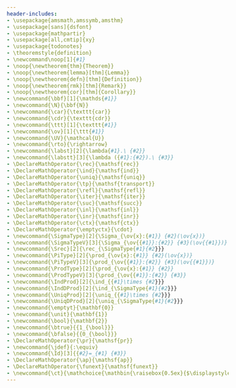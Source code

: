 ```yaml
---
header-includes:
- \usepackage{amsmath,amssymb,amsthm}
- \usepackage[sans]{dsfont}
- \usepackage{mathpartir}
- \usepackage[all,cmtip]{xy}
- \usepackage{todonotes}
- \theoremstyle{definition}
- \newcommand\noop[1]{#1}
- \noop{\newtheorem{thm}{Theorem}}
- \noop{\newtheorem{lemma}[thm]{Lemma}}
- \noop{\newtheorem{defn}[thm]{Definition}}
- \noop{\newtheorem{rmk}[thm]{Remark}}
- \noop{\newtheorem{cor}[thm]{Corollary}}
- \newcommand{\bbf}[1]{\mathds{#1}}
- \newcommand{\N}{\bbf{N}}
- \newcommand{\car}{\texttt{car}}
- \newcommand{\cdr}{\texttt{cdr}}
- \newcommand{\ttt}[1]{\texttt{#1}}
- \newcommand{\ov}[1]{\ttt{#1}}
- \newcommand{\UV}{\mathcal{U}}
- \newcommand{\rto}{\rightarrow}
- \newcommand{\labst}[2]{\lambda{#1}.\ {#2}}
- \newcommand{\labstt}[3]{\lambda ({#1}:{#2}).\ {#3}}
- \DeclareMathOperator{\rec}{\mathsf{rec}}
- \DeclareMathOperator{\ind}{\mathsf{ind}}
- \DeclareMathOperator{\uniq}{\mathsf{uniq}}
- \DeclareMathOperator{\tp}{\mathsf{transport}}
- \DeclareMathOperator{\refl}{\mathsf{refl}}
- \DeclareMathOperator{\iter}{\mathsf{iter}}
- \DeclareMathOperator{\suc}{\mathsf{succ}}
- \DeclareMathOperator{\inl}{\mathsf{inl}}
- \DeclareMathOperator{\inr}{\mathsf{inr}}
- \DeclareMathOperator{\ctx}{\mathsf{ctx}}
- \DeclareMathOperator{\emptyctx}{\cdot}
- \newcommand{\SigmaType}[2]{\Sigma_{\ov{x}:{#1}} {#2}(\ov{x})}
- \newcommand{\SigmaTypeV}[3]{\Sigma_{\ov{{#1}}:{#2}} {#3}(\ov{{#1}})}
- \newcommand{\Srec}[2]{\rec_{\SigmaType{#1}{#2}}}
- \newcommand{\PiType}[2]{\prod_{\ov{x}:{#1}} {#2}(\ov{x})}
- \newcommand{\PiTypeV}[3]{\prod_{\ov{{#1}}:{#2}} {#3}(\ov{{#1}})}
- \newcommand{\ProdType}[2]{\prod_{\ov{x}:{#1}} {#2}}
- \newcommand{\ProdTypeV}[3]{\prod_{\ov{{#1}}:{#2}} {#3}}
- \newcommand{\IndProd}[2]{\ind_{{#1}\times {#2}}}
- \newcommand{\IndDProd}[2]{\ind_{\SigmaType{#1}{#2}}}
- \newcommand{\UniqProd}[2]{\uniq_{{#1}\times {#2}}}
- \newcommand{\UniqDProd}[2]{\uniq_{\SigmaType{#1}{#2}}}
- \newcommand{\emptyt}{\mathbf{0}}
- \newcommand{\unit}{\mathbf{1}}
- \newcommand{\bool}{\mathbf{2}}
- \newcommand{\btrue}{{1_{\bool}}}
- \newcommand{\bfalse}{{0_{\bool}}}
- \DeclareMathOperator{\pr}{\mathsf{pr}}
- \newcommand{\jdef}{:\equiv}
- \newcommand{\Id}[3]{{#2}=_{#1} {#3}}
- \DeclareMathOperator{\ap}{\mathsf{ap}}
- \DeclareMathOperator{\funext}{\mathsf{funext}}
- \newcommand{\ct}{\mathchoice{\mathbin{\raisebox{0.5ex}{$\displaystyle\centerdot$}}}{\mathbin{\raisebox{0.5ex}{$\centerdot$}}}{\mathbin{\raisebox{0.25ex}{$\scriptstyle\,\centerdot\,$}}}{\mathbin{\raisebox{0.1ex}{$\scriptscriptstyle\,\centerdot\,$}}}}
---
```

